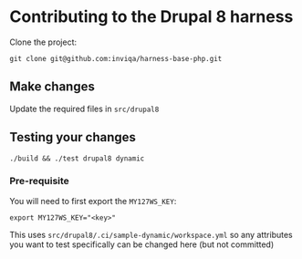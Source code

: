 # Contributing to the Drupal 8 harness

Clone the project:
```
git clone git@github.com:inviqa/harness-base-php.git
```

## Make changes
Update the required files in `src/drupal8`

## Testing your changes
```
./build && ./test drupal8 dynamic
```

### Pre-requisite 
You will need to first export the `MY127WS_KEY`:
```
export MY127WS_KEY="<key>"
```

This uses `src/drupal8/.ci/sample-dynamic/workspace.yml` so any attributes you want to test specifically can be changed here (but not committed)
